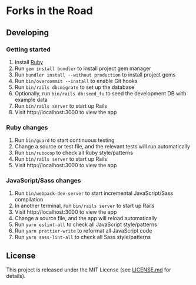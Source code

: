 # Forks in the Road

## Developing

### Getting started

1. Install [Ruby](https://www.ruby-lang.org/en/documentation/installation/)
2. Run `gem install bundler` to install project gem manager
3. Run `bundler install --without production` to install project gems
4. Run `bin/overcommit --install` to enable Git hooks
5. Run `bin/rails db:migrate` to set up the database
6. Optionally, run `bin/rails db:seed_fu` to seed the development DB with example data
7. Run `bin/rails server` to start up Rails
8. Visit http://localhost:3000 to view the app

### Ruby changes

1. Run `bin/guard` to start continuous testing
2. Change a source or test file, and the relevant tests will run automatically
3. Run `bin/rubocop` to check all Ruby style/patterns
4. Run `bin/rails server` to start up Rails
5. Visit http://localhost:3000 to view the app

### JavaScript/Sass changes

1. Run `bin/webpack-dev-server` to start incremental JavaScript/Sass compilation
2. In another terminal, run `bin/rails server` to start up Rails
3. Visit http://localhost:3000 to view the app
4. Change a source file, and the app will reload automatically
5. Run `yarn eslint-all` to check all JavaScript style/patterns
6. Run `yarn prettier-write` to reformat all JavaScript code
6. Run `yarn sass-lint-all` to check all Sass style/patterns

## License

This project is released under the MIT License (see
[LICENSE.md](LICENSE.md) for details).
